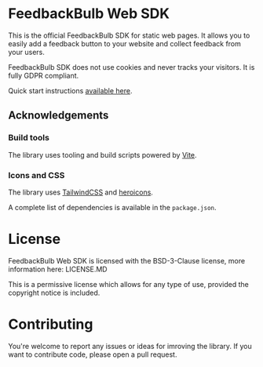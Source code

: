 # FeedbackBulb Web SDK

This is the official FeedbackBulb SDK for static web pages. It allows you to easily add a feedback button to your website and collect feedback from your users.

FeedbackBulb SDK does not use cookies and never tracks your visitors. It is fully GDPR compliant.

Quick start instructions [available here](https://feedbackbulb.com/docs/platforms/web/quick_start.html).

## Acknowledgements

### Build tools

The library uses tooling and build scripts powered by [Vite](https://vitejs.dev/).

### Icons and CSS

The library uses [TailwindCSS](https://tailwindcss.com/) and [heroicons](https://heroicons.com/).

A complete list of dependencies is available in the `package.json`.

# License

FeedbackBulb Web SDK is licensed with the BSD-3-Clause license, more information here: LICENSE.MD

This is a permissive license which allows for any type of use, provided the copyright notice is included.

# Contributing

You're welcome to report any issues or ideas for imroving the library. If you want to contribute code, please open a pull request.
